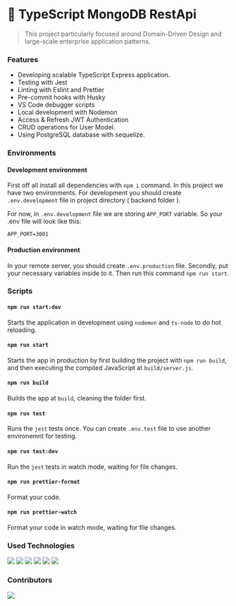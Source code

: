 # 🧰 TypeScript MongoDB RestApi

> This project particularly focused around Domain-Driven Design and large-scale enterprise application patterns.

### Features
- Developing scalable TypeScript Express application.
- Testing with Jest
- Linting with Eslint and Prettier
- Pre-commit hooks with Husky
- VS Code debugger scripts
- Local development with Nodemon
- Access & Refresh JWT Authentication
- CRUD operations for User Model.
- Using PostgreSQL database with sequelize. 

### Environments

#### Development environment
First off all install all dependencies with ```npm i``` command. In this project we have two environments. For development you should create ```.env.development``` file in project directory ( backend folder ).

For now, in ```.env.development```  file we are storing ``` APP_PORT ``` variable. So your .env file will look like this:
```
APP_PORT=3001
```
#### Production environment

In your remote server, you should create ```.env.production``` file. Secondly, put your necessary variables inside to it. Then run this command ```npm run start```. 

### Scripts

#### `npm run start:dev`

Starts the application in development using `nodemon` and `ts-node` to do hot reloading.

#### `npm run start`

Starts the app in production by first building the project with `npm run build`, and then executing the compiled JavaScript at `build/server.js`.

#### `npm run build`

Builds the app at `build`, cleaning the folder first.

#### `npm run test`

Runs the `jest` tests once. You can create `.env.test` file to use another environemnt for testing.

#### `npm run test:dev`

Run the `jest` tests in watch mode, waiting for file changes.

#### `npm run prettier-format`

Format your code.

#### `npm run prettier-watch`

Format your code in watch mode, waiting for file changes.

### Used Technologies
<div class="row">
  <img src="https://www.vectorlogo.zone/logos/nodejs/nodejs-icon.svg" />
  <img src="https://www.vectorlogo.zone/logos/nodemonio/nodemonio-icon.svg" />
  <img src="https://www.vectorlogo.zone/logos/mongodb/mongodb-icon.svg" />
  <img src="https://www.vectorlogo.zone/logos/docker/docker-icon.svg" />
  <img src="https://www.vectorlogo.zone/logos/getpostman/getpostman-icon.svg" />
  <img src="https://www.vectorlogo.zone/logos/nginx/nginx-icon.svg" />
</div>

### Contributors
<a href="https://github.com/Vitaee/nft/graphs/contributors">
  <img src="https://contrib.rocks/image?repo=Vitaee/nft" />
</a>